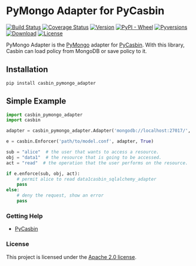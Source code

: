 PyMongo Adapter for PyCasbin
====

[![Build Status](https://www.travis-ci.org/pycasbin/pymongo-adapter.svg?branch=master)](https://www.travis-ci.org/pycasbin/pymongo-adapter)
[![Coverage Status](https://coveralls.io/repos/github/pycasbin/pymongo-adapter/badge.svg)](https://coveralls.io/github/pycasbin/pymongo-adapter)
[![Version](https://img.shields.io/pypi/v/casbin_pymongo_adapter.svg)](https://pypi.org/project/casbin_pymongo_adapter/)
[![PyPI - Wheel](https://img.shields.io/pypi/wheel/casbin_pymongo_adapter.svg)](https://pypi.org/project/casbin_pymongo_adapter/)
[![Pyversions](https://img.shields.io/pypi/pyversions/casbin_pymongo_adapter.svg)](https://pypi.org/project/casbin_pymongo_adapter/)
[![Download](https://img.shields.io/pypi/dm/casbin_pymongo_adapter.svg)](https://pypi.org/project/casbin_pymongo_adapter/)
[![License](https://img.shields.io/pypi/l/casbin_pymongo_adapter.svg)](https://pypi.org/project/casbin_pymongo_adapter/)

PyMongo Adapter is the [PyMongo](https://pypi.org/project/pymongo/) adapter for [PyCasbin](https://github.com/casbin/pycasbin). With this library, Casbin can load policy from MongoDB or save policy to it.

## Installation

```
pip install casbin_pymongo_adapter
```

## Simple Example

```python
import casbin_pymongo_adapter
import casbin

adapter = casbin_pymongo_adapter.Adapter('mongodb://localhost:27017/', "dbname")

e = casbin.Enforcer('path/to/model.conf', adapter, True)

sub = "alice"  # the user that wants to access a resource.
obj = "data1"  # the resource that is going to be accessed.
act = "read"  # the operation that the user performs on the resource.

if e.enforce(sub, obj, act):
    # permit alice to read data1casbin_sqlalchemy_adapter
    pass
else:
    # deny the request, show an error
    pass
```


### Getting Help

- [PyCasbin](https://github.com/casbin/pycasbin)

### License

This project is licensed under the [Apache 2.0 license](LICENSE).
